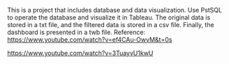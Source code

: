 This is a project that includes database and data visualization. Use PstSQL to operate the database and visualize it in Tableau. The original data is stored in a txt file, and the filtered data is stored in a csv file. Finally, the dashboard is presented in a twb file.
Reference: 
https://www.youtube.com/watch?v=ef4CAu-OwvM&t=0s

https://www.youtube.com/watch?v=3TuayvU1kwU
